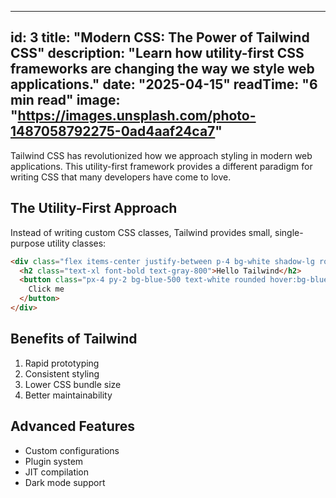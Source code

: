 
---
id: 3
title: "Modern CSS: The Power of Tailwind CSS"
description: "Learn how utility-first CSS frameworks are changing the way we style web applications."
date: "2025-04-15"
readTime: "6 min read"
image: "https://images.unsplash.com/photo-1487058792275-0ad4aaf24ca7"
---

Tailwind CSS has revolutionized how we approach styling in modern web applications. This utility-first framework provides a different paradigm for writing CSS that many developers have come to love.

## The Utility-First Approach

Instead of writing custom CSS classes, Tailwind provides small, single-purpose utility classes:

```html
<div class="flex items-center justify-between p-4 bg-white shadow-lg rounded-lg">
  <h2 class="text-xl font-bold text-gray-800">Hello Tailwind</h2>
  <button class="px-4 py-2 bg-blue-500 text-white rounded hover:bg-blue-600">
    Click me
  </button>
</div>
```

## Benefits of Tailwind

1. Rapid prototyping
2. Consistent styling
3. Lower CSS bundle size
4. Better maintainability

## Advanced Features

- Custom configurations
- Plugin system
- JIT compilation
- Dark mode support
